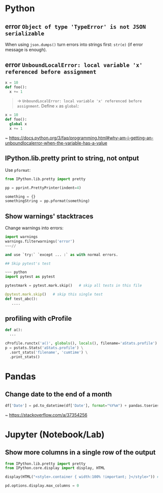# Python

## error `Object of type 'TypeError' is not JSON serializable`

When using `json.dumps()` turn errors into strings first: `str(e)` (if error message is enough).

## error `UnboundLocalError: local variable 'x' referenced before assignment`

~~~ python
x = 10
def foo():
  x += 1
~~~~

> -> `UnboundLocalError: local variable 'x' referenced before assignment`. Define `x` as `global`:

~~~ python
x = 10
def foo():
  global x
  x += 1
~~~~

~ https://docs.python.org/3/faq/programming.html#why-am-i-getting-an-unboundlocalerror-when-the-variable-has-a-value

## IPython.lib.pretty print to string, not ontput

Use `pformat`:

~~~ python
from IPython.lib.pretty import pretty

pp = pprint.PrettyPrinter(indent=4)

something = {}
somethingString = pp.pformat(something)
~~~

## Show warnings' stacktraces

Change warnings into errors:

~~~ python
import warnings
warnings.filterwarnings('error')
~~~//

and use `try:` `except ... :` as with normal errors.

## Skip pytest's test

~~~ python
import pytest as pytest

pytestmark = pytest.mark.skip()   # skip all tests in this file

@pytest.mark.skip()   # skip this single test
def test_abc():
   ....
~~~

## profiling with cProfile

~~~ python
def a():
  ...
  
cProfile.runctx('a()', globals(), locals(), filename='aStats.profile')
p = pstats.Stats('aStats.profile') \
  .sort_stats('filename', 'cumtime') \
  .print_stats()
~~~

# Pandas

## Change date to the end of a month

~~~ python
df['Date'] = pd.to_datetime(df['Date'], format="%Y%m") + pandas.tseries.offsets.MonthEnd(1)
~~~

~ https://stackoverflow.com/a/37354256

# Jupyter (Notebook/Lab)

## Show more columns in a single row of the output

~~~ python
from IPython.lib.pretty import pretty
from IPython.core.display import display, HTML

display(HTML("<style>.container { width:100% !important; }</style>")) # https://stackoverflow.com/a/34058270

pd.options.display.max_columns = 0
~~~
